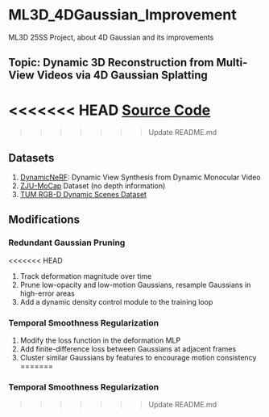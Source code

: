 # ML3D_4DGaussian_Improvement
ML3D 25SS Project, about 4D Gaussian and its improvements
## Topic: Dynamic 3D Reconstruction from Multi-View Videos via 4D Gaussian Splatting
<<<<<<< HEAD
[Source Code](https://github.com/hustvl/4DGaussians)
=======
>>>>>>> Update README.md

## Datasets
1. [DynamicNeRF](https://github.com/gaochen315/DynamicNeRF): Dynamic View Synthesis from Dynamic Monocular Video
2. [ZJU-MoCap](https://chingswy.github.io/Dataset-Demo/) Dataset (no depth information)
3. [TUM RGB-D Dynamic Scenes Dataset](https://cvg.cit.tum.de/data/datasets/rgbd-dataset)

## Modifications
### Redundant Gaussian Pruning
<<<<<<< HEAD
1. Track deformation magnitude over time
2. Prune low-opacity and low-motion Gaussians, resample Gaussians in high-error areas
3. Add a dynamic density control module to the training loop

### Temporal Smoothness Regularization

1. Modify the loss function in the deformation MLP
2. Add finite-difference loss between Gaussians at adjacent frames
3. Cluster similar Gaussians by features to encourage motion consistency
=======
### Temporal Smoothness Regularization
>>>>>>> Update README.md

